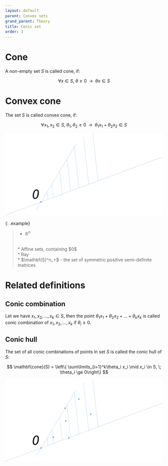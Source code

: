 ```yaml
---
layout: default
parent: Convex sets
grand_parent: Theory
title: Conic set
order: 3
---
```


# Cone
A  non-empty set $S$ is called cone, if:

$$
\forall x \in S, \; \theta \ge 0 \;\; \rightarrow \;\; \theta x \in S
$$

# Convex cone
The set $S$ is called convex cone, if:

$$
\forall x_1, x_2 \in S, \; \theta_1, \theta_2 \ge 0 \;\; \rightarrow \;\; \theta_1 x_1 + \theta_2 x_2 \in S
$$

![center](./convex_cone.svg)

{: .example}
>* $\mathbb{R}^n$
><br/>
>* Affine sets, containing $0$
><br/>
>* Ray
><br/>
>* $\mathbf{S}^n_+$ - the set of symmetric positive semi-definite matrices

# Related definitions
## Conic combination
Let we have $x_1, x_2, \ldots, x_k \in S$, then the point $\theta_1 x_1 + \theta_2 x_2 + \ldots + \theta_k x_k$ is called conic combination of $x_1, x_2, \ldots, x_k$ if $\theta_i \ge 0$.

## Conic hull
The set of all conic combinations of points in set $S$ is called the conic hull of $S$:

$$
\mathbf{cone}(S) = \left\{ \sum\limits_{i=1}^k\theta_i x_i \mid x_i \in S, \; \theta_i \ge 0\right\}
$$

![center](./conic_hull.svg)
